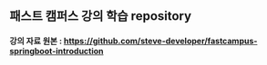 ## 패스트 캠퍼스 강의 학습 repository


#### 강의 자료 원본 : https://github.com/steve-developer/fastcampus-springboot-introduction
